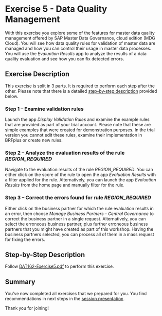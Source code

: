 # Exercise 5 - Data Quality Management

With this exercise you explore some of the features for master data quality management offered by SAP Master Data Governance, cloud edition (MDG Cloud). You will see how data quality rules for validation of master data are managed and how you can control their usage in master data processes. You will use the _Evaluation Results_ app to analyze the results of a data quality evaluation and see how you can fix detected errors.

## Exercise Description

This exercise is split in 3 parts. It is required to perform each step after the other. Please note that there is a detailed [step-by-step description](#step-by-step-description) provided below.

### Step 1 – Examine validation rules

Launch the app _Display Validation Rules_ and examine the example rules that are provided as part of your trial account. Please note that these are simple examples that were created for demonstration purposes. In the trial version you cannot edit these rules, examine their implementation in BRFplus or create new rules.

### Step 2 – Analyze the evaluation results of the rule _REGION_REQUIRED_

Navigate to the evaluation results of the rule _REGION_REQUIRED_. You can either click on the score of the rule to open the app _Evaluation Results_ with a filter applied for the rule. Alternatively, you can launch the app _Evaluation Results_ from the home page and manually filter for the rule.

### Step 3 – Correct the errors found for rule _REGION_REQUIRED_

Either click on the business partner for which the rule evaluation results in an error, then choose _Manage Business Partners – Central Governance_ to correct the business partner in a single request. Alternatively, you can select the erroneous business partner, plus further erroneous business partners that you might have created as part of this workshop. Having the business partners selected, you can process all of them in a mass request for fixing the errors.

## Step-by-Step Description

Follow [DAT162-Exercise5.pdf](./DAT162-Exercise5.pdf) to perform this exercise.

## Summary

You've now completed all exercises that we prepared for you. You find recommendations in next steps in the [session presentation](../ex0/DAT162-Presentation.pdf).

Thank you for joining!
